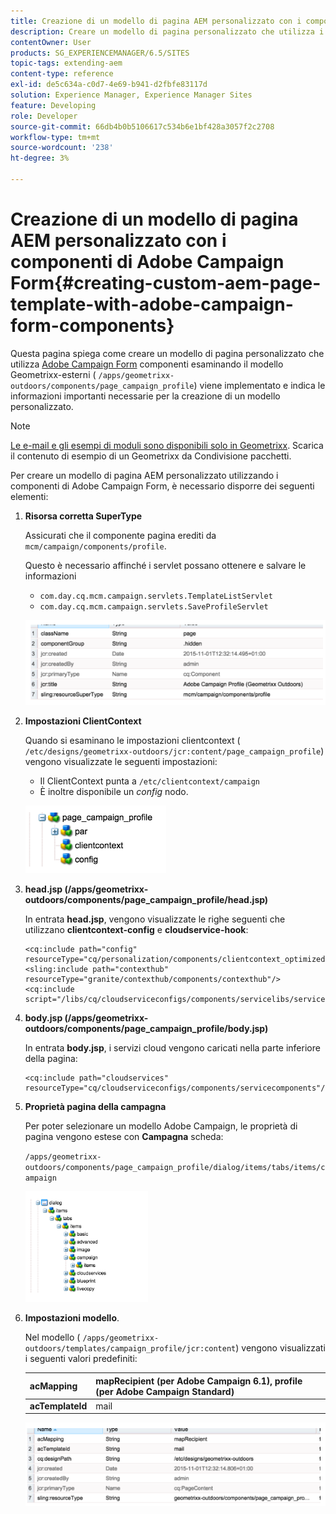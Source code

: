 ```yaml
---
title: Creazione di un modello di pagina AEM personalizzato con i componenti di Adobe Campaign Form
description: Creare un modello di pagina personalizzato che utilizza i componenti di Adobe Campaign Form
contentOwner: User
products: SG_EXPERIENCEMANAGER/6.5/SITES
topic-tags: extending-aem
content-type: reference
exl-id: de5c634a-c0d7-4e69-b941-d2fbfe83117d
solution: Experience Manager, Experience Manager Sites
feature: Developing
role: Developer
source-git-commit: 66db4b0b5106617c534b6e1bf428a3057f2c2708
workflow-type: tm+mt
source-wordcount: '238'
ht-degree: 3%

---
```


# Creazione di un modello di pagina AEM personalizzato con i componenti di Adobe Campaign Form{#creating-custom-aem-page-template-with-adobe-campaign-form-components}

Questa pagina spiega come creare un modello di pagina personalizzato che utilizza [Adobe Campaign Form](/help/sites-authoring/adobe-campaign-components.md) componenti esaminando il modello Geometrixx-esterni ( `/apps/geometrixx-outdoors/components/page_campaign_profile`) viene implementato e indica le informazioni importanti necessarie per la creazione di un modello personalizzato.

>[!NOTE]
>
>[Le e-mail e gli esempi di moduli sono disponibili solo in Geometrixx](/help/sites-developing/we-retail.md). Scarica il contenuto di esempio di un Geometrixx da Condivisione pacchetti.

Per creare un modello di pagina AEM personalizzato utilizzando i componenti di Adobe Campaign Form, è necessario disporre dei seguenti elementi:

1. **Risorsa corretta SuperType**

   Assicurati che il componente pagina erediti da `mcm/campaign/components/profile`.

   Questo è necessario affinché i servlet possano ottenere e salvare le informazioni

   * `com.day.cq.mcm.campaign.servlets.TemplateListServlet`
   * `com.day.cq.mcm.campaign.servlets.SaveProfileServlet`

   ![chlimage_1-201](assets/chlimage_1-201.png)

1. **Impostazioni ClientContext**

   Quando si esaminano le impostazioni clientcontext ( `/etc/designs/geometrixx-outdoors/jcr:content/page_campaign_profile`) vengono visualizzate le seguenti impostazioni:

   * Il ClientContext punta a `/etc/clientcontext/campaign`
   * È inoltre disponibile un *config* nodo.

   ![chlimage_1-202](assets/chlimage_1-202.png)

1. **head.jsp (/apps/geometrixx-outdoors/components/page_campaign_profile/head.jsp)**

   In entrata **head.jsp**, vengono visualizzate le righe seguenti che utilizzano **clientcontext-config** e **cloudservice-hook**:

   ```
   <cq:include path="config" resourceType="cq/personalization/components/clientcontext_optimized/config"/>
   <sling:include path="contexthub" resourceType="granite/contexthub/components/contexthub"/>
   <cq:include script="/libs/cq/cloudserviceconfigs/components/servicelibs/servicelibs.jsp"/>
   ```

1. **body.jsp (/apps/geometrixx-outdoors/components/page_campaign_profile/body.jsp)**

   In entrata **body.jsp**, i servizi cloud vengono caricati nella parte inferiore della pagina:

   ```
   <cq:include path="cloudservices" resourceType="cq/cloudserviceconfigs/components/servicecomponents"/>
   ```

1. **Proprietà pagina della campagna**

   Per poter selezionare un modello Adobe Campaign, le proprietà di pagina vengono estese con **Campagna** scheda:

   `/apps/geometrixx-outdoors/components/page_campaign_profile/dialog/items/tabs/items/campaign`

   ![chlimage_1-203](assets/chlimage_1-203.png)

1. **Impostazioni modello**.

   Nel modello ( `/apps/geometrixx-outdoors/templates/campaign_profile/jcr:content`) vengono visualizzati i seguenti valori predefiniti:

   | **acMapping** | mapRecipient (per Adobe Campaign 6.1), profile (per Adobe Campaign Standard) |
   |---|---|
   | **acTemplateId** | mail |

   ![chlimage_1-204](assets/chlimage_1-204.png)

